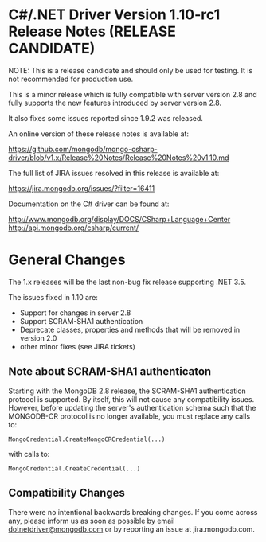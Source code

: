 C#/.NET Driver Version 1.10-rc1 Release Notes (RELEASE CANDIDATE)
=================================================================

NOTE: This is a release candidate and should only be used for testing. It is not recommended for production use.

This is a minor release which is fully compatible with server version 2.8 and fully supports
the new features introduced by server version 2.8.

It also fixes some issues reported since 1.9.2 was released.

An online version of these release notes is available at:

https://github.com/mongodb/mongo-csharp-driver/blob/v1.x/Release%20Notes/Release%20Notes%20v1.10.md

The full list of JIRA issues resolved in this release is available at:

https://jira.mongodb.org/issues/?filter=16411

Documentation on the C# driver can be found at:

http://www.mongodb.org/display/DOCS/CSharp+Language+Center
http://api.mongodb.org/csharp/current/

General Changes
===============

The 1.x releases will be the last non-bug fix release supporting .NET 3.5.

The issues fixed in 1.10 are:

- Support for changes in server 2.8
- Support SCRAM-SHA1 authentication
- Deprecate classes, properties and methods that will be removed in version 2.0
- other minor fixes (see JIRA tickets)

Note about SCRAM-SHA1 authenticaton
-----------------------------------

Starting with the MongoDB 2.8 release, the SCRAM-SHA1 authentication protocol is supported. By
itself, this will not cause any compatibility issues. However, before updating the server's
authentication schema such that the MONGODB-CR protocol is no longer available, you must
replace any calls to:

    MongoCredential.CreateMongoCRCredential(...)

with calls to:

    MongoCredential.CreateCredential(...)

Compatibility Changes
---------------------

There were no intentional backwards breaking changes.  If you come across any,
please inform us as soon as possible by email dotnetdriver@mongodb.com or by reporting 
an issue at jira.mongodb.com.
